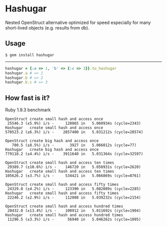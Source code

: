 Hashugar
========

Nested OpenStruct alternative optimized for speed especially for many short-lived objects (e.g. results from db).


Usage
-----

`$ gem install hashugar`

-----
```ruby
hashugar = {:a => 1, 'b' => {:c => 3}}.to_hashugar
hashugar.a # => 1
hashugar.b # => 2
hashugar.b.c # => 3
```

How fast is it?
---------------

Ruby 1.9.3 benchmark

    OpenStruct create small hash and access once
     25546.3 (±5.9%) i/s -     128865 in   5.060934s (cycle=2343)
    Hashugar   create small hash and access once
    570523.2 (±6.3%) i/s -    2857400 in   5.031212s (cycle=28574)

    OpenStruct create big hash and access once
       780.5 (±8.5%) i/s -       3927 in   5.066012s (cycle=77)
    Hashugar   create big hash and access once
    779118.2 (±4.4%) i/s -    3911640 in   5.031364s (cycle=32597)

    OpenStruct create small hash and access ten times
     29389.7 (±10.6%) i/s -    146720 in   5.058931s (cycle=2620)
    Hashugar   create small hash and access ten times
    105626.2 (±3.7%) i/s -     534421 in   5.066869s (cycle=8761)

    OpenStruct create small hash and access fifty times
     24329.8 (±4.2%) i/s -     123390 in   5.082089s (cycle=2285)
    Hashugar   create small hash and access fifty times
     22246.2 (±2.9%) i/s -     112008 in   5.039232s (cycle=2154)

    OpenStruct create small hash and access hundred times
     20432.0 (±13.4%) i/s -    100912 in   5.011692s (cycle=1904)
    Hashugar   create small hash and access hundred times
     11296.5 (±3.3%) i/s -      56940 in   5.046262s (cycle=1095)
